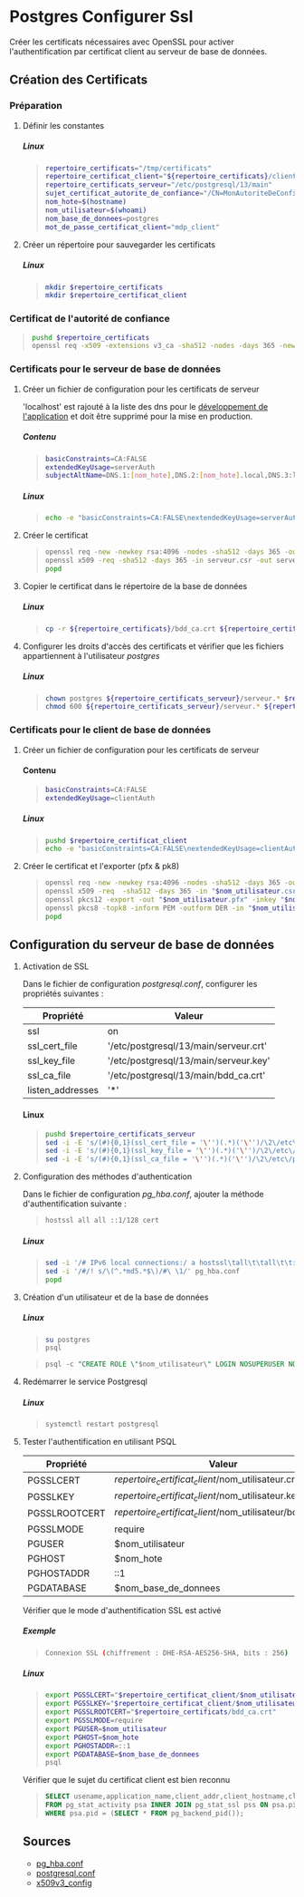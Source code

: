 # Postgres Configurer Ssl

Créer les certificats nécessaires avec OpenSSL pour activer l'authentification par certificat client au serveur de base de données.

## Création des Certificats

### Préparation

1. Définir les constantes

    ##### Linux
    >```bash
    >repertoire_certificats="/tmp/certificats"
    >repertoire_certificat_client="${repertoire_certificats}/client"
    >repertoire_certificats_serveur="/etc/postgresql/13/main"
    >sujet_certificat_autorite_de_confiance="/CN=MonAutoriteDeConfiance"
    >nom_hote=$(hostname)
    >nom_utilisateur=$(whoami)
    >nom_base_de_donnees=postgres
    >mot_de_passe_certificat_client="mdp_client"
    >```

2. Créer un répertoire pour sauvegarder les certificats

    ##### Linux
    >```bash
    >mkdir $repertoire_certificats
    >mkdir $repertoire_certificat_client
    >```

### Certificat de l'autorité de confiance

>```bash
>pushd $repertoire_certificats
>openssl req -x509 -extensions v3_ca -sha512 -nodes -days 365 -newkey rsa:4096 -keyout bdd_ca.key -out bdd_ca.crt -passout pass:serveur -subj "$sujet_certificat_autorite_de_confiance"
>```
    

### Certificats pour le serveur de base de données

1. Créer un fichier de configuration pour les certificats de serveur

    'localhost' est rajouté à la liste des dns pour le [développement de l'application](https://letsencrypt.org/docs/certificates-for-localhost/#making-and-trusting-your-own-certificates) et doit être supprimé pour la mise en production.

    ##### Contenu
    >```bash
    >basicConstraints=CA:FALSE
    >extendedKeyUsage=serverAuth
    >subjectAltName=DNS.1:[nom_hote],DNS.2:[nom_hote].local,DNS.3:localhost
    >```

    ##### Linux
    >```bash
    >echo -e "basicConstraints=CA:FALSE\nextendedKeyUsage=serverAuth\nsubjectAltName=DNS.1:${nom_hote},DNS.2:${nom_hote}.local,DNS.3:localhost" > sslServeurExtConfig.txt
    >```

2. Créer le certificat

    >```bash
    >openssl req -new -newkey rsa:4096 -nodes -sha512 -days 365 -out serveur.csr -keyout serveur.key -subj "/CN=$nom_hote"
    >openssl x509 -req -sha512 -days 365 -in serveur.csr -out serveur.crt -CA bdd_ca.crt -CAkey bdd_ca.key -CAcreateserial -CAserial ca.srl -extfile sslServeurExtConfig.txt
    >popd
    >```

3. Copier le certificat dans le répertoire de la base de données

    ##### Linux
    >```bash
    >cp -r ${repertoire_certificats}/bdd_ca.crt ${repertoire_certificats}/serveur.* $repertoire_certificats_serveur
    >```

4. Configurer les droits d'accès des certificats et vérifier que les fichiers appartiennent à l'utilisateur _postgres_

    ##### Linux
    >```bash
    >chown postgres ${repertoire_certificats_serveur}/serveur.* $repertoire_certificats_serveur/bdd_ca.crt
    >chmod 600 ${repertoire_certificats_serveur}/serveur.* ${repertoire_certificats_serveur}/bdd_ca.crt
    >```


### Certificats pour le client de base de données

1. Créer un fichier de configuration pour les certificats de serveur

    #### Contenu
    >```bash
    >basicConstraints=CA:FALSE
    >extendedKeyUsage=clientAuth
    >```

    ##### Linux
    >```bash
    >pushd $repertoire_certificat_client
    >echo -e "basicConstraints=CA:FALSE\nextendedKeyUsage=clientAuth" > sslClientExtConfig.txt
    >```

2. Créer le certificat et l'exporter (pfx & pk8)
    >```bash
    >openssl req -new -newkey rsa:4096 -nodes -sha512 -days 365 -out "$nom_utilisateur.csr" -keyout "$nom_utilisateur.key" -subj "/CN=$nom_utilisateur"  
    >openssl x509 -req  -sha512 -days 365 -in "$nom_utilisateur.csr" -out "$nom_utilisateur.crt" -CA ../bdd_ca.crt -CAkey ../bdd_ca.key -CAcreateserial -CAserial ca.srl -extfile sslClientExtConfig.txt
    >openssl pkcs12 -export -out "$nom_utilisateur.pfx" -inkey "$nom_utilisateur.key" -in "$nom_utilisateur.crt" -passout pass:$mot_de_passe_certificat_client
    >openssl pkcs8 -topk8 -inform PEM -outform DER -in "$nom_utilisateur.key" -out "$nom_utilisateur.pk8" -nocrypt
    >popd
    >```

## Configuration du serveur de base de données

1. Activation de SSL

    Dans le fichier de configuration _postgresql.conf_, configurer les propriétés suivantes :

    |Propriété | Valeur|
    |------------ | -------------|
    |ssl | on|
    |ssl_cert_file | '/etc/postgresql/13/main/serveur.crt'|
    |ssl_key_file | '/etc/postgresql/13/main/serveur.key'|
    |ssl_ca_file | '/etc/postgresql/13/main/bdd_ca.crt'|
    |listen_addresses | '*'|

    #### Linux
    >```bash
    >pushd $repertoire_certificats_serveur
    >sed -i -E 's/(#){0,1}(ssl_cert_file = '\'')(.*)('\'')/\2\/etc\/postgresql\/13\/main\/serveur.crt\4/g' postgresql.conf
    >sed -i -E 's/(#){0,1}(ssl_key_file = '\'')(.*)('\'')/\2\/etc\/postgresql\/13\/main\/serveur.key\4/g' postgresql.conf
    >sed -i -E 's/(#){0,1}(ssl_ca_file = '\'')(.*)('\'')/\2\/etc\/postgresql\/13\/main\/bdd_ca.crt\4/g' postgresql.conf
    >```


2. Configuration des méthodes d'authentication

    Dans le fichier de configuration _pg_hba.conf_, ajouter la méthode d'authentification suivante : 

    >```bash
    >hostssl all all ::1/128 cert
    >```

    ##### Linux
    >```bash
    >sed -i '/# IPv6 local connections:/ a hostssl\tall\t\tall\t\t::1/128\t\t\tcert' pg_hba.conf
    >sed -i '/#/! s/\(^.*md5.*$\)/#\ \1/' pg_hba.conf
    >popd
    >```

3. Création d'un utilisateur et de la base de données

    ##### Linux
    >```bash
    >su postgres
    >psql
    >```

    >```sql
    >psql -c "CREATE ROLE \"$nom_utilisateur\" LOGIN NOSUPERUSER NOINHERIT NOCREATEDB NOCREATEROLE NOREPLICATION;"
    >```

4. Redémarrer le service Postgresql
    
    ##### Linux
    >```bash
    >systemctl restart postgresql
    >```

5. Tester l'authentification en utilisant PSQL

    |Propriété | Valeur|
    |------------ | ------------|
    |PGSSLCERT | $repertoire_certificat_client/$nom_utilisateur.crt|
    |PGSSLKEY | $repertoire_certificat_client/$nom_utilisateur.key|
    |PGSSLROOTCERT | $repertoire_certificat_client/$nom_utilisateur/bdd_ca.crt|
    |PGSSLMODE | require|
    |PGUSER | $nom_utilisateur|
    |PGHOST | $nom_hote|
    |PGHOSTADDR | ::1|
    |PGDATABASE | $nom_base_de_donnees|

    Vérifier que le mode d'authentification SSL est activé

    ##### Exemple
    >```bash
    >Connexion SSL (chiffrement : DHE-RSA-AES256-SHA, bits : 256)
    >```

    ##### Linux
    >```bash
    >export PGSSLCERT="$repertoire_certificat_client/$nom_utilisateur.crt"
    >export PGSSLKEY="$repertoire_certificat_client/$nom_utilisateur.key"
    >export PGSSLROOTCERT="$repertoire_certificats/bdd_ca.crt"
    >export PGSSLMODE=require
    >export PGUSER=$nom_utilisateur
    >export PGHOST=$nom_hote
    >export PGHOSTADDR=::1
    >export PGDATABASE=$nom_base_de_donnees
    >psql
    >```

    Vérifier que le sujet du certificat client est bien reconnu

    >```sql
    >SELECT usename,application_name,client_addr,client_hostname,client_port,pss.* 
    >FROM pg_stat_activity psa INNER JOIN pg_stat_ssl pss ON psa.pid=pss.pid 
    >WHERE psa.pid = (SELECT * FROM pg_backend_pid());
    >```

    ## Sources

    * [pg_hba.conf](https://www.postgresql.org/docs/current/auth-pg-hba-conf.html)
    * [postgresql.conf](https://www.postgresql.org/docs/current/runtime-config-connection.html#RUNTIME-CONFIG-CONNECTION-SSL)
    * [x509v3_config](https://www.openssl.org/docs/man1.0.2/man5/x509v3_config.html)
